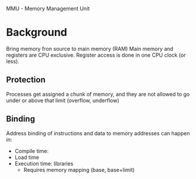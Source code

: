 MMU - Memory Management Unit
# Background
Bring memory fron source to main memory (RAM)
Main memory and registers are CPU exclusive.
Register access is done in one CPU clock (or less).
## Protection
Processes get assigned a chunk of memory, and they are not allowed to go under or above that limit (overflow, underflow)
## Binding
Address binding of instructions and data to memory addresses can happen in:
- Compile time:
- Load time
- Execution time: libraries
	- Requires memory mapping (base, base+limit)